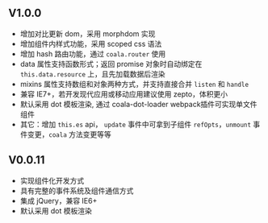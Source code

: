 ## V1.0.0
* 增加对比更新 dom，采用 morphdom 实现
* 增加组件内样式功能，采用 scoped css 语法
* 增加 hash 路由功能，通过 `coala.router` 使用
* data 属性支持函数形式；返回 promise 对象时自动绑定在 `this.data.resource` 上，且先加载数据后渲染
* mixins 属性支持数组和对象两种方式，并支持直接合并 `listen` 和 `handle`
* 兼容 IE7+，若开发现代应用或移动应用建议使用 zepto，体积更小
* 默认采用 dot 模板渲染, 通过 coala-dot-loader webpack插件可实现单文件组件
* 其它：增加 `this.es` api， `update` 事件中可拿到子组件 `refOpts`，`unmount` 事件变更，`coala` 方法变更等等


## V0.0.11
* 实现组件化开发方式
* 具有完整的事件系统及组件通信方式
* 集成 jQuery，兼容 IE6+
* 默认采用 dot 模板渲染
